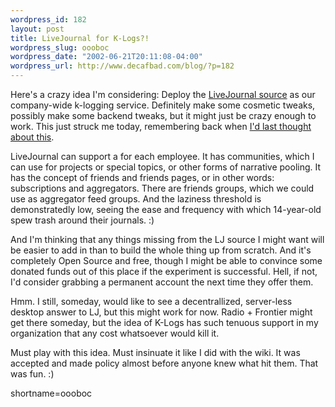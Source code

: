 ```yaml
--- 
wordpress_id: 182
layout: post
title: LiveJournal for K-Logs?!
wordpress_slug: oooboc
wordpress_date: "2002-06-21T20:11:08-04:00"
wordpress_url: http://www.decafbad.com/blog/?p=182
---
```

<p>Here's a crazy idea I'm considering:  Deploy the <a href="http://cvs.livejournal.org">LiveJournal source</a> as our company-wide k-logging service.  Definitely make some cosmetic tweaks, possibly make some backend tweaks, but it might just be crazy enough to work.  This just struck me today, remembering back when <a href="http://www.decafbad.com/news_archives/000148.phtml">I'd last thought about this</a>.</p>
<p>LiveJournal can support a for each employee.  It has communities, which I can use for projects or special topics, or other forms of narrative pooling.  It has the concept of friends and friends pages, or in other words: subscriptions and aggregators.  There are friends groups, which we could use as aggregator feed groups.  And the laziness threshold is demonstratedly low, seeing the ease and frequency with which 14-year-old spew trash around their journals.  :)</p>
<p>And I'm thinking that any things missing from the LJ source I might want will be easier to add in than to build the whole thing up from scratch.  And it's completely Open Source and free, though I might be able to convince some donated funds out of this place if the experiment is successful.  Hell, if not, I'd consider grabbing a permanent account the next time they offer them.</p>
<p>Hmm.  I still, someday, would like to see a decentrallized, server-less desktop answer to LJ, but this might work for now.  Radio + Frontier might get there someday, but the idea of K-Logs has such tenuous support in my organization that any cost whatsoever would kill it.  </p>
<p>Must play with this idea.  Must insinuate it like I did with the wiki.  It was accepted and made policy almost before anyone knew what hit them.  That was fun. :)<br />
</p>
<!--more-->
shortname=oooboc
